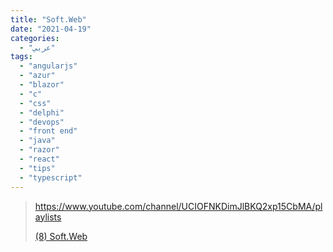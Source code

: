 ```yaml
---
title: "Soft.Web"
date: "2021-04-19"
categories:
  - "عربي"
tags:
  - "angularjs"
  - "azur"
  - "blazor"
  - "c"
  - "css"
  - "delphi"
  - "devops"
  - "front end"
  - "java"
  - "razor"
  - "react"
  - "tips"
  - "typescript"
---
```


> https://www.youtube.com/channel/UCIOFNKDimJlBKQ2xp15CbMA/playlists
>
> [(8) Soft.Web ](https://www.youtube.com/channel/UCIOFNKDimJlBKQ2xp15CbMA/playlists)
